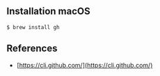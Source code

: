 ## Installation macOS

```
$ brew install gh
```

## References

* [https://cli.github.com/](https://cli.github.com/)
